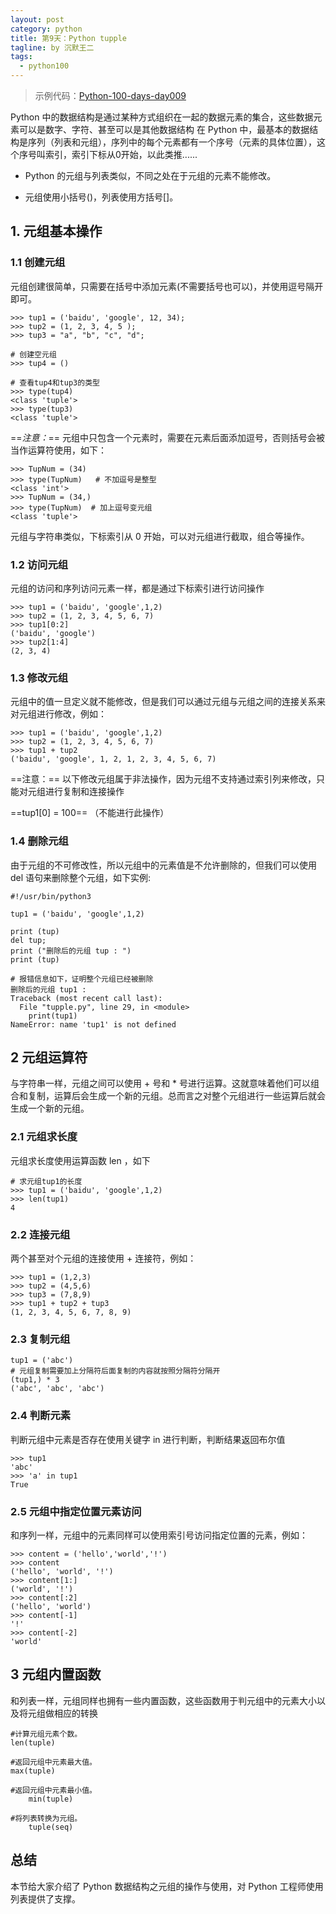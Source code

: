 ```yaml
---
layout: post
category: python
title: 第9天：Python tupple
tagline: by 沉默王二
tags: 
  - python100
---
```



> 示例代码：[Python-100-days-day009](https://github.com/JustDoPython/python-100-day/tree/master/day-009)


Python 中的数据结构是通过某种方式组织在一起的数据元素的集合，这些数据元素可以是数字、字符、甚至可以是其他数据结构
在 Python 中，最基本的数据结构是序列（列表和元组），序列中的每个元素都有一个序号（元素的具体位置），这个序号叫索引，索引下标从0开始，以此类推...... 

<!--more-->

- Python 的元组与列表类似，不同之处在于元组的元素不能修改。

- 元组使用小括号()，列表使用方括号[]。

## 1. 元组基本操作
### 1.1 创建元组
  元组创建很简单，只需要在括号中添加元素(不需要括号也可以)，并使用逗号隔开即可。

```
>>> tup1 = ('baidu', 'google', 12, 34); 
>>> tup2 = (1, 2, 3, 4, 5 );
>>> tup3 = "a", "b", "c", "d";

# 创建空元组
>>> tup4 = ()

# 查看tup4和tup3的类型
>>> type(tup4)
<class 'tuple'>
>>> type(tup3)
<class 'tuple'>
```
==*注意：*== 元组中只包含一个元素时，需要在元素后面添加逗号，否则括号会被当作运算符使用，如下：


```
>>> TupNum = (34)   
>>> type(TupNum)   # 不加逗号是整型
<class 'int'>
>>> TupNum = (34,)
>>> type(TupNum)  # 加上逗号变元组
<class 'tuple'>
```
 元组与字符串类似，下标索引从 0 开始，可以对元组进行截取，组合等操作。
 
### 1.2 访问元组
元组的访问和序列访问元素一样，都是通过下标索引进行访问操作

```
>>> tup1 = ('baidu', 'google',1,2)
>>> tup2 = (1, 2, 3, 4, 5, 6, 7)
>>> tup1[0:2]
('baidu', 'google')
>>> tup2[1:4]
(2, 3, 4)
```

### 1.3 修改元组
元组中的值一旦定义就不能修改，但是我们可以通过元组与元组之间的连接关系来对元组进行修改，例如：

```
>>> tup1 = ('baidu', 'google',1,2)
>>> tup2 = (1, 2, 3, 4, 5, 6, 7)
>>> tup1 + tup2
('baidu', 'google', 1, 2, 1, 2, 3, 4, 5, 6, 7)
```
==注意：== 以下修改元组属于非法操作，因为元组不支持通过索引列来修改，只能对元组进行复制和连接操作

   ==tup1[0] = 100==   （不能进行此操作）

### 1.4 删除元组
由于元组的不可修改性，所以元组中的元素值是不允许删除的，但我们可以使用 del 语句来删除整个元组，如下实例:

```
#!/usr/bin/python3
 
tup1 = ('baidu', 'google',1,2)
 
print (tup)
del tup;
print ("删除后的元组 tup : ")
print (tup)

# 报错信息如下，证明整个元组已经被删除
删除后的元组 tup1 : 
Traceback (most recent call last):
  File "tupple.py", line 29, in <module>
    print(tup1)
NameError: name 'tup1' is not defined
```


## 2 元组运算符
与字符串一样，元组之间可以使用 + 号和 * 号进行运算。这就意味着他们可以组合和复制，运算后会生成一个新的元组。总而言之对整个元组进行一些运算后就会生成一个新的元组。
### 2.1 元组求长度
元组求长度使用运算函数 len ，如下

```
# 求元组tup1的长度
>>> tup1 = ('baidu', 'google',1,2)
>>> len(tup1)
4
```
### 2.2 连接元组
两个甚至对个元组的连接使用 + 连接符，例如：

```
>>> tup1 = (1,2,3)
>>> tup2 = (4,5,6)
>>> tup3 = (7,8,9)
>>> tup1 + tup2 + tup3
(1, 2, 3, 4, 5, 6, 7, 8, 9)
```
### 2.3 复制元组

```
tup1 = ('abc')
# 元组复制需要加上分隔符后面复制的内容就按照分隔符分隔开
(tup1,) * 3
('abc', 'abc', 'abc')
```
### 2.4 判断元素
判断元组中元素是否存在使用关键字 in 进行判断，判断结果返回布尔值

```
>>> tup1
'abc'
>>> 'a' in tup1
True
```
### 2.5 元组中指定位置元素访问
和序列一样，元组中的元素同样可以使用索引号访问指定位置的元素，例如：

```
>>> content = ('hello','world','!')
>>> content
('hello', 'world', '!')
>>> content[1:]
('world', '!')
>>> content[:2]
('hello', 'world')
>>> content[-1]
'!'
>>> content[-2]
'world'
```

## 3 元组内置函数
和列表一样，元组同样也拥有一些内置函数，这些函数用于判元组中的元素大小以及将元组做相应的转换

```
#计算元组元素个数。
len(tuple)

#返回元组中元素最大值。
max(tuple)

#返回元组中元素最小值。
	min(tuple)
	
#将列表转换为元组。
	tuple(seq)
```


## 总结

本节给大家介绍了 Python 数据结构之元组的操作与使用，对 Python 工程师使用列表提供了支撑。

